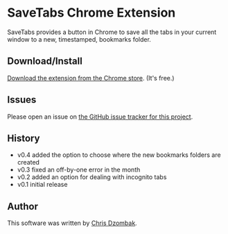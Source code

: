 # SaveTabs Chrome Extension

SaveTabs provides a button in Chrome to save all the tabs in your current window to a new, timestamped, bookmarks folder.

## Download/Install

[Download the extension from the Chrome store](https://chrome.google.com/webstore/detail/ciemojomefnilhnidpjknolhbefbdoie). (It's free.)

## Issues

Please open an issue on [the GitHub issue tracker for this project](https://github.com/cdzombak/SaveTabs/issues).

## History

* v0.4 added the option to choose where the new bookmarks folders are created
* v0.3 fixed an off-by-one error in the month
* v0.2 added an option for dealing with incognito tabs
* v0.1 initial release

## Author

This software was written by [Chris Dzombak](http://chris.dzombak.name).
